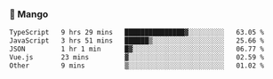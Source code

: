 ### 🥭 Mango

<!--START_SECTION:waka-->

```txt
TypeScript   9 hrs 29 mins   ███████████████▓░░░░░░░░░   63.05 %
JavaScript   3 hrs 51 mins   ██████▒░░░░░░░░░░░░░░░░░░   25.66 %
JSON         1 hr 1 min      █▓░░░░░░░░░░░░░░░░░░░░░░░   06.77 %
Vue.js       23 mins         ▓░░░░░░░░░░░░░░░░░░░░░░░░   02.59 %
Other        9 mins          ▒░░░░░░░░░░░░░░░░░░░░░░░░   01.02 %
```

<!--END_SECTION:waka-->

